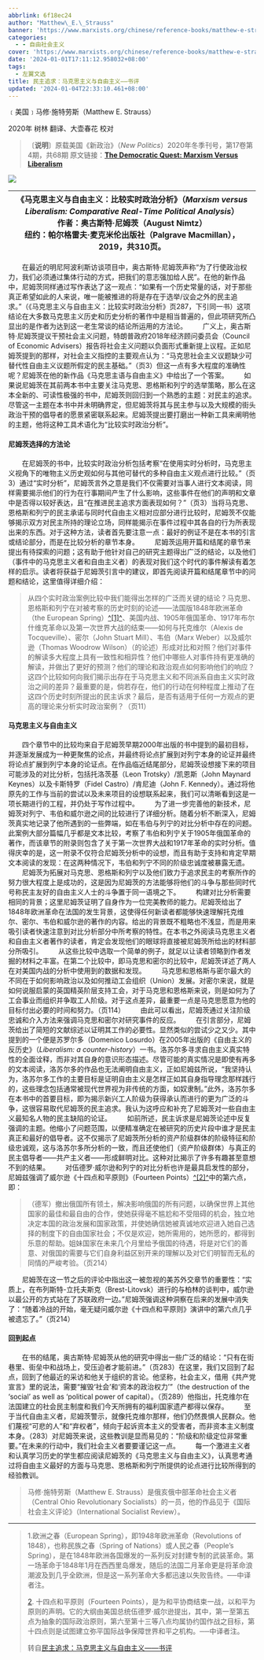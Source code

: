 ```yaml
---
abbrlink: 6f18ec24
author: "Matthew\_E.\_Strauss"
banner: 'https://www.marxists.org/chinese/reference-books/matthew-e-strauss-2020.jpg'
categories:
  - - 自由社会主义
cover: 'https://www.marxists.org/chinese/reference-books/matthew-e-strauss-2020.jpg'
date: '2024-01-01T17:11:12.958032+08:00'
tags:
  - 左翼文选
title: 民主追求：马克思主义与自由主义——书评
updated: '2024-01-04T22:33:10.461+08:00'
---
```

﹝美国﹞马修·施特劳斯（Matthew E. Strauss）

2020年
树林 翻译、大壶春花 校对

> 〔**说明**〕原载美国《新政治》（*New Politics*）2020年冬季刊号，第17卷第4期，共68期
> 原文链接：[**The Democratic Quest: Marxism Versus Liberalism**](https://newpol.org/review/the-democratic-quest-marxism-versus-liberalism/)

![](https://www.marxists.org/chinese/reference-books/matthew-e-strauss-2020.jpg)

| 《马克思主义与自由主义：比较实时政治分析》（*Marxism versus Liberalism: Comparative Real-Time Political Analysis*）<br/>作者：奥古斯特·尼姆茨（August Nimtz）<br/>纽约：帕尔格雷夫·麦克米伦出版社（Palgrave Macmillan），2019，共310页。 |
| -------------------------------------------------------------------------------------------------------------------------------------------------------------------------------------------------------------------------------------------- |

　　在最近的明尼阿波利斯访谈项目中，奥古斯特·尼姆茨声称“为了行使政治权力，我们必须通过集体行动的方式，把我们的意志强加给人民”。在他的新作品中，尼姆茨同样通过写作表达了这一观点：“如果有一个历史常量的话，对于那些真正希望如此的人来说，唯一能被推进的将是存在于选举/议会之外的民主追求。”（《马克思主义与自由主义：比较实时政治分析》页287，下引同一书）这项结论在大多数马克思主义历史和历史分析的著作中是相当普遍的，但此项研究所凸显出的是作者为达到这一老生常谈的结论所运用的方法论。
　　广义上，奥古斯特·尼姆茨提议干预社会主义问题，特朗普政府2018年经济顾问委员会（Council of Economic Advisers）报告将社会主义问题以负面形式重新提上议程。正如尼姆茨提到的那样，对社会主义指控的主要观点认为：“马克思社会主义议题缺少可替代性自由主义议题所假定的民主基础。”（页3）但这一点有多大程度的准确性呢？尼姆茨在他的新作品《马克思主语与自由主义》中给出了一个答案。
　　如果说尼姆茨在其前两本书中主要关注马克思、恩格斯和列宁的选举策略，那么在这本全新的、可读性极强的书中，尼姆茨则回归到一个熟悉的主题：对民主的追求。尽管这一主题在本书中并未明确界定，但尼姆茨将其与民主参与以及大规模的街头政治干预的倡导者的愿景紧密联系起来。尼姆茨提出要打磨出一种新工具来阐明他的主题，他将这种工具术语化为“比较实时政治分析”。

#### 尼姆茨选择的方法论

　　在尼姆茨的书中，比较实时政治分析包括考察“在使用实时分析时，马克思主义视角下的唯物主义历史观如何与其他可替代的多种自由主义观点进行比较。”（页3）通过“实时分析”，尼姆茨言外之意是我们不仅需要对当事人进行文本阅读，同样需要揭示他们的行为在行事期间产生了什么影响，这些事件在他们的声明和文章中是否得以较好表达，且“在推进民主追求方面表现如何？”（页3）当将马克思、恩格斯和列宁的民主承诺与同时代自由主义相对应部分进行比较时，尼姆茨不仅能够揭示双方对民主所持的理论立场，同样能揭示在事件过程中其各自的行为所表现出来的东西。对于这种方法，读者首先要注意一点：最好的例证不是在本书的引言或结论部分，而是在比较分析的章节本身。
　　尼姆茨运用开篇和结尾的章节来提出有待探索的问题；这有助于他针对自己的研究主题得出广泛的结论，以及他们（事件中的马克思主义者和自由主义者）的表现对我们这个时代的事件解读有着怎样的启示。读者将获益于尼姆茨引言中的建议，即首先阅读开篇和结尾章节中的问题和结论，这里值得详细介绍：

> 从四个实时政治案例比较中我们能得出怎样的广泛而关键的结论？马克思、恩格斯和列宁在对被考察的历史时刻的论述——法国版1848年欧洲革命（the European Spring）[^[1]^](https://www.marxists.org/chinese/reference-books/mia-chinese-matthew-e-strauss-2020.htm#_ftn1)、美国内战、1905年俄国革命、1917年布尔什维克革命以及第一次世界大战的结束——如何与托克维尔（Alexis de Tocqueville）、密尔（John Stuart Mill）、韦伯（Marx Weber）以及威尔逊（Thomas Woodrow Wilson）（的论述）形成对比和对照？他们对事件的解读多大程度上具有一致性和相异性？他们中哪些人对事件持有更准确的解读，并做出了更好的预测？他们的理论和政治观点如何影响他们的响应？这四个比较如何向我们揭示出存在于马克思主义和不同派系自由主义实时政治之间的差异？最重要的是，倘若存在，他们的行动在何种程度上推动了在这四个历史时刻所提出的民主诉求？最后，是否有适用于任何一方观点的更高的理论来分析实时政治案例？（页11）

#### 马克思主义与自由主义

　　四个章节中的比较均来自于尼姆茨早期2000年出版的书中提到的最初目标，并逐渐发展成为一种更聚焦的论点，并最终将论点扩展到对列宁本身的论证并最终将论点扩展到列宁本身的论证点。在作品临近结尾部分，尼姆茨设想接下来的项目可能涉及的对比分析，包括托洛茨基（Leon Trotsky）/凯恩斯（John Maynard Keynes）以及卡斯特罗（Fidel Castro）/肯尼迪（John F. Kennedy）。通过将他原先的工作与当前的尝试以及未来项目的设想联系起来，我们可以清晰看到这是一项长期进行的工程，并仍处于写作过程中。
　　为了进一步完善他的新技术，尼姆茨对列宁、韦伯和威尔逊之间的比较进行了详细分析。随着分析不断深入，尼姆茨真实地记录了他所遇到的一些弊端，如在韦伯与列宁的对比分析中存在的问题。此案例大部分篇幅几乎都是文本比较，考察了韦伯和列宁关于1905年俄国革命的著作，而该章节的附录则包含了关于第一次世界大战和1917年革命的实时分析。值得庆幸的是，这一附录不仅符合尼姆茨分析中的设想，而且有助于支持和肯定早期文本阅读的发现：在这两种情况下，韦伯和列宁不同的阶级忠诚度被暴露无遗。
　　尼姆茨为拓展对马克思、恩格斯和列宁以及他们致力于追求民主的考察所作的努力很大程度上是成功的，这是因为尼姆茨的方法能够将他们的斗争与那些同时代号称民主友好的自由主义人士的斗争置于同一语境之下。
　　构建对比分析需要相同的背景；这里尼姆茨证明了自身作为一位完美教师的能力。尼姆茨给出了1848年欧洲革命在法国的发生背景，这使得任何新读者都能够快速理解托克维尔、密尔、韦伯和威尔逊的著作的内容。给出的背景既不粗略也不浅显，而是用来吸引读者快速注意到对比分析部分中所考察的特性。在本书之外阅读马克思主义者和自由主义者著作的读者，肯定会发现他们的眼球将直接被尼姆茨所给出的材料部分所吸引。
　　从这些比较中选取一个简单的例子，就足以让读者领略到作者发掘的材料之丰富。在第二个比较中，即马克思和密尔的比较中，尼姆茨详述了两人在对美国内战的分析中使用到的数据和发现。
　　马克思和恩格斯与密尔最大的不同在于如何影响政治以及如何推动工会组织（Union）发展。对密尔来说，就是如何说服启蒙的英国精英阶层支持工会，对于马克思和恩格斯来说，则是如何为了工会事业而组织并争取工人阶级。对于这点差异，最重要一点是马克思愿意为他的目标付出必要的时间和努力。（页114）
　　由此可以看出，尼姆茨通过关注阶级忠诚和介入方法来强调马克思和密尔对研究事件的反应。
　　在引言部分，尼姆茨给出了简短的文献综述以证明其工作的必要性。显然类似的尝试少之又少。其中提到的一个便是苏罗尔多（Domenico Losurdo）在2005年出版的《自由主义的反历史》（*Liberalism: a counter-history*）一书。洛苏尔多寻求自由主义真实特性的全面诠释，而非对其自身的意识形态描述。尽管可能的真实情况是即使有再多的文本阅读，洛苏尔多的作品也无法阐明自由主义，正如尼姆兹所说，“我坚持认为，洛苏尔多工作的主要目标是证明自由主义是怎样正如其自身指导理念那样践行的，这些理念包括通常被现代世界视为非传统的方面，如奴隶制。”此外，洛苏尔多在本书中的首要目标，即为揭示新兴工人阶级为获得承认而进行的更为广泛的斗争，这很容易取代尼姆茨的民主追求。我认为这呼应和补充了尼姆茨对一些自由主义最知名人物的民主缺陷的论证。
　　如前所述，民主诉求是尼姆茨论述中反复强调的主题。他缩小了问题范围，以便精准确定在被研究的历史片段中谁才是民主真正和最好的倡导者。这不仅揭示了尼姆茨所分析的资产阶级群体的阶级特征和阶级忠诚观，这与洛苏尔多所分析的一致，而且还使他们（资产阶级群体）与真正的民主倡导者——共产主义者——形成鲜明对比。这种对比揭示了许多有趣甚至意想不到的结果。
　　对伍德罗·威尔逊和列宁的对比分析也许是最具启发性的部分，尼姆兹强调了威尔逊《十四点和平原则》（Fourteen Points）[^[2]^](https://www.marxists.org/chinese/reference-books/mia-chinese-matthew-e-strauss-2020.htm#_ftn2)中的第六点，即：

> （德军）撤出俄国所有领土，解决影响俄国的所有问题，以确保世界上其他国家的最佳和最自由的合作，使她获得毫不尴尬和不受阻碍的机会，独立地决定本国的政治发展和国家政策，并使她确信她被真诚地欢迎进入她自己选择的制度下的自由国家社会；不仅是欢迎，她所需用的，她所愿的，都得到乐意的帮助。姐妹国家在未来几个月里给予俄国的待遇，将是对它们的善意、对俄国的需要与它们自身利益区别开来的理解以及对它们明智而无私的同情的严峻考验。（页214）

　　尼姆茨在这一节之后的评论中指出这一被忽视的美苏外交章节的重要性：“实质上，在布列斯特-立托夫斯克（Brest-Litovsk）进行的与柏林的谈判中，威尔逊以最公开的方式站在了苏联政府一边。”尼姆茨强调这种洞察在后来的发展中消失了：“随着冷战的开始，毫无疑问威尔逊《十四点和平原则》演讲中的第六点几乎被遗忘了。”（页214）

#### 回到起点

　　在书的结尾，奥古斯特·尼姆茨从他的研究中得出一些广泛的结论：“只有在街巷里、街垒中和战场上，受压迫者才能前进。”（页283）在这里，我们又回到了起点，回到了他最近的采访和他关于组织的言论。他坚称，社会主义，借用《共产党宣言》里的说法，需要“摧毁‘社会’和‘资本的政治权力’”（the destruction of the ‘social’ as well as ‘political power of capital）。（页289）他指出，托克维尔在法国建立的社会民主制度和我们今天所拥有的福利国家遗产都得以保存。
　　至于当代自由主义者，尼姆茨警示，就像托克维尔那样，他们仍然畏惧人民群众。他们蔑视“可悲的人”和“弃权者”，倾向于起诉资本主义的受害者，而非资本主义制度本身。（283）对尼姆茨来说，这些教训是显而易见的：“阶级和阶级定位非常重要。”在未来的行动中，我们社会主义者要要谨记这一点。
　　每一个激进主义者和认真学习历史的学生都应阅读尼姆茨的《马克思主义与自由主义》，认真思考通过将自由主义最好的方面与马克思、恩格斯和列宁所提供的论点进行比较所得到的经验教训。

> 马修·施特劳斯（Matthew E. Strauss）是俄亥俄中部革命社会主义者（Central Ohio Revolutionary Socialists）的一员，他的作品见于《国际社会主义评论》（International Socialist Review）。

---

> 1.欧洲之春（European Spring），即1948年欧洲革命（Revolutions of 1848），也称民族之春（Spring of Nations）或人民之春（People’s Spring），是在1848年欧洲各国爆发的一系列反对封建专制的武装革命。第一场革命于1848年1月在西西里岛爆发，随后的法国二月革命更是将革命浪潮波及到几乎全欧洲，但是这一系列革命大多都迅速以失败告终。──中译者注。
>
> [2](https://www.marxists.org/chinese/reference-books/mia-chinese-matthew-e-strauss-2020.htm#_ftnref2). 十四点和平原则（Fourteen Points），是为和平协商结束一战，以和平为原则的声明。它的大纲由美国总统伍德罗·威尔逊提出，其中，第一至第五点为抽象的国际政治原则，第六至第十三等八点均属协约国作战之目标，第十四点则是试图建立弥平国际战争保障世界和平之机构。──中译者注。
>
> 转自[民主追求：马克思主义与自由主义——书评](https://www.marxists.org/chinese/reference-books/mia-chinese-matthew-e-strauss-2020.htm "中文马克思主义文库")
